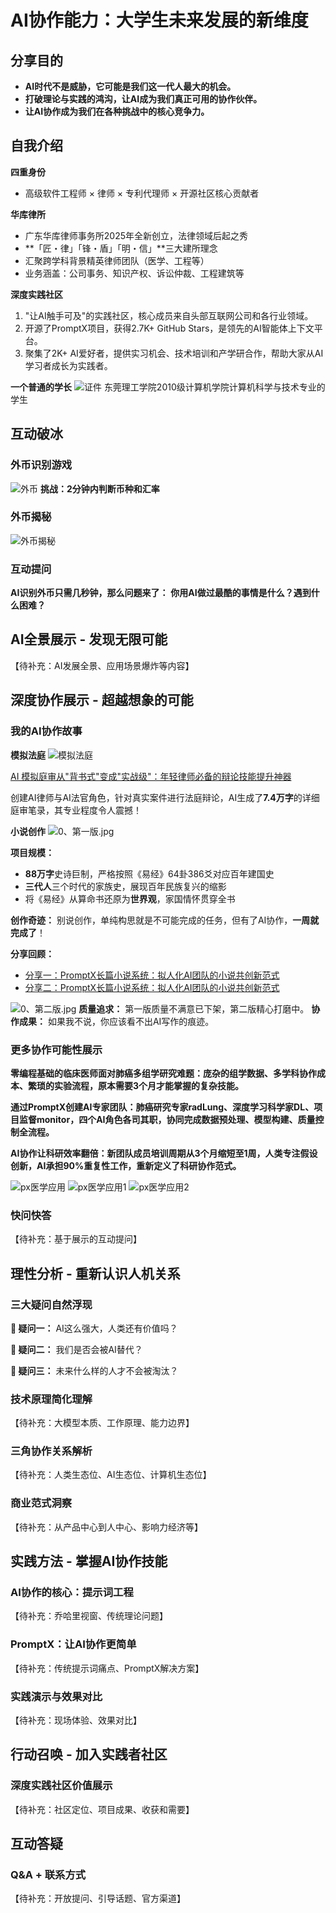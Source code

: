 # AI协作能力：大学生未来发展的新维度

## 分享目的

- **AI时代不是威胁，它可能是我们这一代人最大的机会。**
- **打破理论与实践的鸿沟，让AI成为我们真正可用的协作伙伴。**
- **让AI协作成为我们在各种挑战中的核心竞争力。**

## 自我介绍

**四重身份**
- 高级软件工程师 × 律师 × 专利代理师 × 开源社区核心贡献者

**华库律所**
- 广东华库律师事务所2025年全新创立，法律领域后起之秀
- **「匠・律」「锋・盾」「明・信」**三大建所理念
- 汇聚跨学科背景精英律师团队（医学、工程等）
- 业务涵盖：公司事务、知识产权、诉讼仲裁、工程建筑等

**深度实践社区**
1. "让AI触手可及"的实践社区，核心成员来自头部互联网公司和各行业领域。
2. 开源了PromptX项目，获得2.7K+ GitHub Stars，是领先的AI智能体上下文平台。
3. 聚集了2K+ AI爱好者，提供实习机会、技术培训和产学研合作，帮助大家从AI学习者成长为实践者。

**一个普通的学长**
![证件](./imgs/证件.png)
东莞理工学院2010级计算机学院计算机科学与技术专业的学生

## 互动破冰

### 外币识别游戏
![外币](./imgs/外币.png)
**挑战：2分钟内判断币种和汇率**

### 外币揭秘
![外币揭秘](./imgs/外币揭秘.png)

### 互动提问

**AI识别外币只需几秒钟，那么问题来了：**
**你用AI做过最酷的事情是什么？遇到什么困难？**

## AI全景展示 - 发现无限可能

【待补充：AI发展全景、应用场景爆炸等内容】

## 深度协作展示 - 超越想象的可能

### 我的AI协作故事

**模拟法庭**
![模拟法庭](./imgs/模拟法庭.png)

[AI 模拟庭审从"背书式"变成"实战级"：年轻律师必备的辩论技能提升神器](https://mp.weixin.qq.com/s/gscpUqiApktaSO3Uio5Iiw)

创建AI律师与AI法官角色，针对真实案件进行法庭辩论，AI生成了**7.4万字**的详细庭审笔录，其专业程度令人震撼！

**小说创作**
![0、第一版.jpg](./imgs/0、第一版.jpg)

**项目规模：**
- **88万字**史诗巨制，严格按照《易经》64卦386爻对应百年建国史
- **三代人**三个时代的家族史，展现百年民族复兴的缩影
- 将《易经》从算命书还原为**世界观**，家国情怀贯穿全书

**创作奇迹：** 别说创作，单纯构思就是不可能完成的任务，但有了AI协作，**一周就完成了**！

**分享回顾：**
- [分享一：PromptX长篇小说系统：拟人化AI团队的小说共创新范式](https://www.bilibili.com/video/BV1Vw8nzqE5i)
- [分享二：PromptX长篇小说系统：拟人化AI团队的小说共创新范式](https://www.bilibili.com/video/BV1Z9eZzcEvT)

![0、第二版.jpg](./imgs/0、第二版.jpg)
**质量追求：** 第一版质量不满意已下架，第二版精心打磨中。
**协作成果：** 如果我不说，你应该看不出AI写作的痕迹。

### 更多协作可能性展示

**零编程基础的临床医师面对肺癌多组学研究难题：庞杂的组学数据、多学科协作成本、繁琐的实验流程，原本需要3个月才能掌握的复杂技能。**

**通过PromptX创建AI专家团队：肺癌研究专家radLung、深度学习科学家DL、项目监督monitor，四个AI角色各司其职，协同完成数据预处理、模型构建、质量控制全流程。**

**AI协作让科研效率翻倍：新团队成员培训周期从3个月缩短至1周，人类专注假设创新，AI承担90%重复性工作，重新定义了科研协作范式。**

![px医学应用](./imgs/px医学应用.png)
![px医学应用1](./imgs/px医学应用1.png)
![px医学应用2](./imgs/px医学应用2.png)


### 快问快答

【待补充：基于展示的互动提问】

## 理性分析 - 重新认识人机关系

### 三大疑问自然浮现

**🤔 疑问一：** AI这么强大，人类还有价值吗？

**🤔 疑问二：** 我们是否会被AI替代？

**🤔 疑问三：** 未来什么样的人才不会被淘汰？

### 技术原理简化理解

【待补充：大模型本质、工作原理、能力边界】

### 三角协作关系解析

【待补充：人类生态位、AI生态位、计算机生态位】

### 商业范式洞察

【待补充：从产品中心到人中心、影响力经济等】

## 实践方法 - 掌握AI协作技能

### AI协作的核心：提示词工程

【待补充：乔哈里视窗、传统理论问题】

### PromptX：让AI协作更简单

【待补充：传统提示词痛点、PromptX解决方案】

### 实践演示与效果对比

【待补充：现场体验、效果对比】

## 行动召唤 - 加入实践者社区

### 深度实践社区价值展示

【待补充：社区定位、项目成果、收获和需要】

## 互动答疑

### Q&A + 联系方式

【待补充：开放提问、引导话题、官方渠道】
